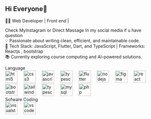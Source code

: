## Hi Everyone👋
<p>👨‍💻 Web Developer | Front end | <br>
<p>Check MyInstagram or Direct Massage In my social media if u have question<br>
💡 Passionate about writing clean, efficient, and maintainable code. <br>
🔧 Tech Stack: JavaScript, Flutter, Dart, and TypeScript | Frameworks: Reactjs , bootstrap<br>
📚 Currently exploring course computing and AI-powered solutions.</p>
Language <div align="left"> 
  <img src="https://skillicons.dev/icons?i=html" height="40" alt="html5 logo"  />
  <img width="12" />
  <img src="https://skillicons.dev/icons?i=css" height="40" alt="css3 logo"  />
  <img width="12" />
  <img src="https://skillicons.dev/icons?i=js" height="40" alt="javascript logo"  />
  <img width="12" />
  <img src="https://skillicons.dev/icons?i=ts" height="40" alt="typescript"  />
  <img width="12" />
  <img src="https://skillicons.dev/icons?i=flutter" height="40" alt="flutter"  />
  <img width="12" />
  <img src="https://skillicons.dev/icons?i=nodejs" height="40" alt="nodejs"  />
  <img width="12" />
  <img src="https://skillicons.dev/icons?i=figma" height="40" alt="figma"  />
  <img width="12" />
  <img src="https://skillicons.dev/icons?i=react" height="40" alt="react"  <br/>
  <img width="12" />
  <img src="https://skillicons.dev/icons?i=bootstrap" height="40" alt="bootstrap logo"  />
  <img width="12" />
  <img src="https://skillicons.dev/icons?i=tailwind" height="40" alt="tailwind logo"  />
  <img width="12" />
  <img src="https://skillicons.dev/icons?i=golang" height="40" alt="typescript"  />
  <img width="12" />
  <img src="https://skillicons.dev/icons?i=mysql" height="40" alt="mysql logo"  />
  <img width="12" />
  <img src="https://skillicons.dev/icons?i=php" height="40" alt="php logo"  />
  <img width="12" />
</div>
Sofware Coding <div align="left"> 
  <img src="https://skillicons.dev/icons?i=visualstudio" height="40" alt="visualstudio logo"  />
  <img width="12" />
  <img src="https://skillicons.dev/icons?i=vscode" height="40" alt="vscode logo"  />
</div> <br/>
